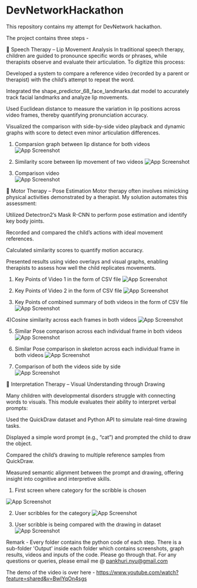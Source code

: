 # DevNetworkHackathon
This repository contains my attempt for DevNetwork hackathon.

The project contains three steps - 



🔹 Speech Therapy – Lip Movement Analysis
In traditional speech therapy, children are guided to pronounce specific words or phrases, while therapists observe and evaluate their articulation. To digitize this process:

Developed a system to compare a reference video (recorded by a parent or therapist) with the child’s attempt to repeat the word.

Integrated the shape_predictor_68_face_landmarks.dat model to accurately track facial landmarks and analyze lip movements.

Used Euclidean distance to measure the variation in lip positions across video frames, thereby quantifying pronunciation accuracy.

Visualized the comparison with side-by-side video playback and dynamic graphs with score to detect even minor articulation 
differences.

1) Comparsion graph between lip distance for both videos
![App Screenshot](LipMovementComparison/Output/graph.png)

2) Similarity score between lip movement of two videos 
 ![App Screenshot](LipMovementComparison/Output/similarityScore.png)

3) Comparison video  
![App Screenshot](LipMovementComparison/Output/sideToSideVideoComparisonWithRealTimeScore.png)




🔹 Motor Therapy – Pose Estimation
Motor therapy often involves mimicking physical activities demonstrated by a therapist. My solution automates this assessment:

Utilized Detectron2’s Mask R-CNN to perform pose estimation and identify key body joints.

Recorded and compared the child’s actions with ideal movement references.

Calculated similarity scores to quantify motion accuracy.

Presented results using video overlays and visual graphs, enabling therapists to assess how well the child replicates movements.

1) Key Points of Video 1 in the form of CSV file
![App Screenshot](PoseEstimation/Output/PoseEstimationKeypointExtractionIndividualVideo1.png)

2) Key Points of Video 2 in the form of CSV file
![App Screenshot](PoseEstimation/Output/PoseEstimationKeypointExtractionIndividualVideo2.png)

3) Key Points of combined summary of both videos in the form of CSV file
![App Screenshot](PoseEstimation/Output/PoseEstimationKeypointExtractionSummaryBothVideos.png)

4)Cosine similarity across each frames in both videos
![App Screenshot](PoseEstimation/Output/PoseEstimationGraph.png)

5) Similar Pose comparison across each individual frame in both videos
![App Screenshot](PoseEstimation/Output/PoseEstimationIndividualPoseComparison.png)

6) Similar Pose comparison in skeleton across each individual frame in both videos
![App Screenshot](PoseEstimation/Output/PoseEstimationIndividualSkeletonPoseComparison.png)

7) Comparison of both the videos side by side  
![App Screenshot](PoseEstimation/Output/PoseEstimationSideBySide.png)





🔹 Interpretation Therapy – Visual Understanding through Drawing

Many children with developmental disorders struggle with connecting words to visuals. This module evaluates their ability to interpret verbal prompts:

Used the QuickDraw dataset and Python API to simulate real-time drawing tasks.

Displayed a simple word prompt (e.g., “cat”) and prompted the child to draw the object.

Compared the child’s drawing to multiple reference samples from QuickDraw.

Measured semantic alignment between the prompt and drawing, offering insight into cognitive and interpretive skills.

1) First screen where category for the scribble is chosen
   
![App Screenshot](QuickDrawScribble/Output/QuickDrawScribbleChooseCategory.png)

2) User scribbles for the category
![App Screenshot](QuickDrawScribble/Output/QuickDrawScribbleDrawing.png)

3) User scribble is being compared with the drawing in dataset
![App Screenshot](QuickDrawScribble/Output/QuickDrawScribbleResult.png)

Remark - Every folder contains the python code of each step. There is a sub-folder 'Output' inside each folder which contains screenshots, graph results, videos and inputs of the code. Please go through that. For any questions or queries, please email me @ pankhuri.nyu@gmail.com

The demo of the video is over here - https://www.youtube.com/watch?feature=shared&v=BwIYqOn4sgs
